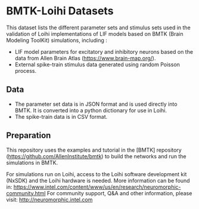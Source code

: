 # BMTK-Loihi Datasets
This dataset lists the different parameter sets and stimulus sets used in the validation of Loihi implementations of LIF models based on BMTK (Brain Modeling ToolKit) simulations, including :
- LIF model parameters for excitatory and inhibitory neurons based on the data from Allen Brain Atlas (https://www.brain-map.org/).
- External spike-train stimulus data generated using random Poisson process.


## Data
- The parameter set data is in JSON format and is used directly into BMTK. It is converted into a python dictionary for use in Loihi.
- The spike-train data is in CSV format.

## Preparation
This repository uses the examples and tutorial in the [BMTK] repository (https://github.com/AllenInstitute/bmtk) to build the networks and run the simulations in BMTK.

For simulations run on Loihi, access to the Loihi software development kit (NxSDK) and the Loihi hardware is needed.
More information can be found in: https://www.intel.com/content/www/us/en/research/neuromorphic-community.html For community support, Q&A and other information, please visit: http://neuromorphic.intel.com

